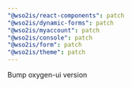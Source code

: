 ```yaml
---
"@wso2is/react-components": patch
"@wso2is/dynamic-forms": patch
"@wso2is/myaccount": patch
"@wso2is/console": patch
"@wso2is/form": patch
"@wso2is/theme": patch
---
```


Bump oxygen-ui version
